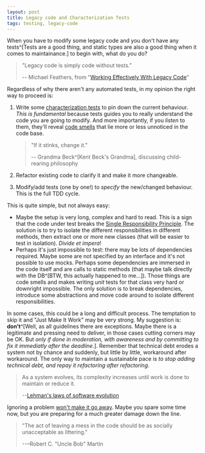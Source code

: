 ```yaml
---
layout: post
title: Legacy code and Characterization Tests
tags: testing, legacy-code
---
```


When you have to modify some legacy code and you don't have any tests^[Tests are a good thing, and static types are also a good thing when it comes to maintainance.] to begin with, what do you do? 

> "Legacy code is simply code without tests."
>
> -- Michael Feathers, from "[Working Effectively With Legacy Code](http://www.amazon.com/Working-Effectively-Legacy-Michael-Feathers/dp/0131177052)"

Regardless of why there aren't any automated tests, in my opinion the right way to proceed is:

1. Write some [characterization tests](http://en.wikipedia.org/wiki/Characterization_test) to pin down the current behaviour. *This is fundamental* because tests guides you to really understand the code you are going to modify. And more importantly, if you *listen* to them, they'll reveal [code smells](https://en.wikipedia.org/wiki/Code_smell) that lie more or less unnoticed in the code base.

	> "If it stinks, change it."
	>
	> -- Grandma Beck^[Kent Beck's Grandma], discussing child-rearing philosophy

2. Refactor existing code to clarify it and make it more changeable.
3. Modify/add tests (one by one!) to *specify* the new/changed behaviour. This is the full TDD cycle.

This is quite simple, but not always easy:

* Maybe the setup is very long, complex and hard to read. This is a sign that the code under test breaks the [Single Responsibility Principle](https://en.wikipedia.org/wiki/Single_responsibility_principle). The solution is to try to isolate the different responsibilities in different methods, then extract one or more new classes (that will be easier to test in isolation). *Divide et impera*!
* Perhaps it's just impossible to test: there may be lots of dependencies required. Maybe some are not specified by an interface and it's not possible to use mocks. Perhaps some dependencies are immersed in the code itself and are calls to static methods (that maybe talk directly with the DB^[BTW, this actually happened to me...]). Those things are code smells and makes writing *unit* tests for that class very hard or downright impossible. The only solution is to break dependencies, introduce some abstractions and move code around to isolate different responsibilities.

In some cases, this could be a long and difficult process. The temptation to skip it and "Just Make It Work" may be very strong. My suggestion is: **don't**^[Well, as all guidelines there are exceptions. Maybe there is a legitimate and pressing need to deliver, in those cases cutting corners may be OK. But *only if done in moderation, with awareness and by committing to fix it immediatly after the deadline*.]. Remember that technical debt erodes a system not by chance and suddenly, but little by little, workaround after workaround. The only way to maintain a sustainable pace is *to stop adding technical debt, and repay it refactoring after refactoring*.

> As a system evolves, its complexity increases until work is done to maintain or reduce it.
>
> --[Lehman's laws of software evolution](https://en.wikipedia.org/wiki/Lehman's_laws_of_software_evolution)

Ignoring a problem [won't make it go away](http://www.bonkersworld.net/all-engineers-are-the-same/). Maybe you spare some time now, but you are preparing for a much greater damage down the line.

> "The act of leaving a mess in the code should be as socially unacceptable as littering."
>
> --–Robert C. "Uncle Bob" Martin
